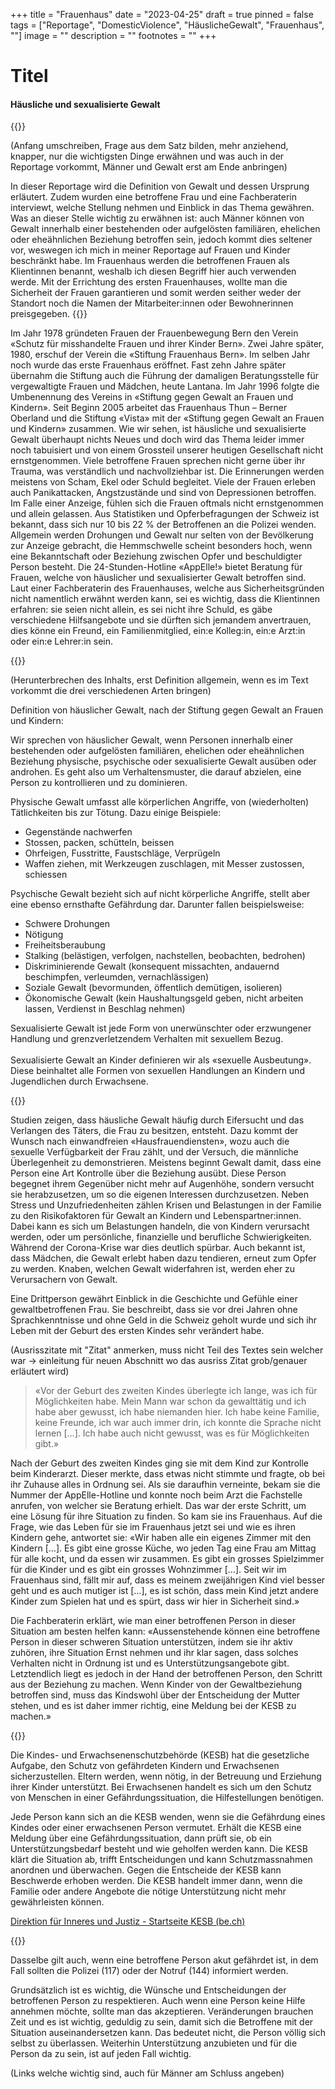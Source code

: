 +++
title = "Frauenhaus"
date = "2023-04-25"
draft = true
pinned = false
tags = ["Reportage", "DomesticViolence", "HäuslicheGewalt", "Frauenhaus", ""]
image = ""
description = ""
footnotes = ""
+++
# Titel

#### Häusliche und sexualisierte Gewalt

{{<lead>}}

(Anfang umschreiben, Frage aus dem Satz bilden, mehr anziehend, knapper, nur die wichtigsten Dinge erwähnen und was auch in der Reportage vorkommt, Männer und Gewalt erst am Ende anbringen)


In dieser Reportage wird die Definition von Gewalt und dessen Ursprung erläutert. Zudem wurden eine betroffene Frau und eine Fachberaterin interviewt, welche Stellung nehmen und Einblick in das Thema gewähren. Was an dieser Stelle wichtig zu erwähnen ist: auch Männer können von Gewalt innerhalb einer bestehenden oder aufgelösten familiären, ehelichen oder eheähnlichen Beziehung betroffen sein, jedoch kommt dies seltener vor, weswegen ich mich in meiner Reportage auf Frauen und Kinder beschränkt habe. Im Frauenhaus werden die betroffenen Frauen als Klientinnen benannt, weshalb ich diesen Begriff hier auch verwenden werde. Mit der Errichtung des ersten Frauenhauses, wollte man die Sicherheit der Frauen garantieren und somit werden seither weder der Standort noch die Namen der Mitarbeiter:innen oder Bewohnerinnen preisgegeben.
{{</lead>}}

Im Jahr 1978 gründeten Frauen der Frauenbewegung Bern den Verein «Schutz für misshandelte Frauen und ihrer Kinder Bern». Zwei Jahre später, 1980, erschuf der Verein die «Stiftung Frauenhaus Bern». Im selben Jahr noch wurde das erste Frauenhaus eröffnet. Fast zehn Jahre später übernahm die Stiftung auch die Führung der damaligen Beratungsstelle für vergewaltigte Frauen und Mädchen, heute Lantana. Im Jahr 1996 folgte die Umbenennung des Vereins in «Stiftung gegen Gewalt an Frauen und Kindern». Seit Beginn 2005 arbeitet das Frauenhaus Thun – Berner Oberland und die Stiftung «Vista» mit der «Stiftung gegen Gewalt an Frauen und Kindern» zusammen. Wie wir sehen, ist häusliche und sexualisierte Gewalt überhaupt nichts Neues und doch wird das Thema leider immer noch tabuisiert und von einem Grossteil unserer heutigen Gesellschaft nicht ernstgenommen. Viele betroffene Frauen sprechen nicht gerne über ihr Trauma, was verständlich und nachvollziehbar ist. Die Erinnerungen werden meistens von Scham, Ekel oder Schuld begleitet. Viele der Frauen erleben auch Panikattacken, Angstzustände und sind von Depressionen betroffen. Im Falle einer Anzeige, fühlen sich die Frauen oftmals nicht ernstgenommen und allein gelassen. Aus Statistiken und Opferbefragungen der Schweiz ist bekannt, dass sich nur 10 bis 22 % der Betroffenen an die Polizei wenden. Allgemein werden Drohungen und Gewalt nur selten von der Bevölkerung zur Anzeige gebracht, die Hemmschwelle scheint besonders hoch, wenn eine Bekanntschaft oder Beziehung zwischen Opfer und beschuldigter Person besteht. Die 24-Stunden-Hotline «AppElle!» bietet Beratung für Frauen, welche von häuslicher und sexualisierter Gewalt betroffen sind. Laut einer Fachberaterin des Frauenhauses, welche aus Sicherheitsgründen nicht namentlich erwähnt werden kann, sei es wichtig, dass die Klientinnen erfahren: sie seien nicht allein, es sei nicht ihre Schuld, es gäbe verschiedene Hilfsangebote und sie dürften sich jemandem anvertrauen, dies könne ein Freund, ein Familienmitglied, ein:e Kolleg:in, ein:e Arzt:in oder ein:e Lehrer:in sein.

{{<box>}}

(Herunterbrechen des Inhalts, erst Definition allgemein, wenn es im Text vorkommt die drei verschiedenen Arten bringen)

Definition von häuslicher Gewalt, nach der Stiftung gegen Gewalt an Frauen und Kindern:

Wir sprechen von häuslicher Gewalt, wenn Personen innerhalb einer bestehenden oder aufgelösten familiären, ehelichen oder eheähnlichen Beziehung physische, psychische oder sexualisierte Gewalt ausüben oder androhen. Es geht also um Verhaltensmuster, die darauf abzielen, eine Person zu kontrollieren und zu dominieren.

Physische Gewalt umfasst alle körperlichen Angriffe, von (wiederholten) Tätlichkeiten bis zur Tötung. Dazu einige Beispiele:

* Gegenstände nachwerfen
* Stossen, packen, schütteln, beissen
* Ohrfeigen, Fusstritte, Faustschläge, Verprügeln
* Waffen ziehen, mit Werkzeugen zuschlagen, mit Messer zustossen, schiessen

Psychische Gewalt bezieht sich auf nicht körperliche Angriffe, stellt aber eine ebenso ernsthafte Gefährdung dar. Darunter fallen beispielsweise:

* Schwere Drohungen
* Nötigung
* Freiheitsberaubung
* Stalking (belästigen, verfolgen, nachstellen, beobachten, bedrohen)
* Diskriminierende Gewalt (konsequent missachten, andauernd beschimpfen, verleumden, vernachlässigen)
* Soziale Gewalt (bevormunden, öffentlich demütigen, isolieren)
* Ökonomische Gewalt (kein Haushaltungsgeld geben, nicht arbeiten lassen, Verdienst in Beschlag nehmen)

Sexualisierte Gewalt ist jede Form von unerwünschter oder erzwungener Handlung und grenzverletzendem Verhalten mit sexuellem Bezug.\
\
Sexualisierte Gewalt an Kinder definieren wir als «sexuelle Ausbeutung». Diese beinhaltet alle Formen von sexuellen Handlungen an Kindern und Jugendlichen durch Erwachsene.

{{</box>}}

Studien zeigen, dass häusliche Gewalt häufig durch Eifersucht und das Verlangen des Täters, die Frau zu besitzen, entsteht. Dazu kommt der Wunsch nach einwandfreien «Hausfrauendiensten», wozu auch die sexuelle Verfügbarkeit der Frau zählt, und der Versuch, die männliche Überlegenheit zu demonstrieren. Meistens beginnt Gewalt damit, dass eine Person eine Art Kontrolle über die Beziehung ausübt. Diese Person begegnet ihrem Gegenüber nicht mehr auf Augenhöhe, sondern versucht sie herabzusetzen, um so die eigenen Interessen durchzusetzen. Neben Stress und Unzufriedenheiten zählen Krisen und Belastungen in der Familie zu den Risikofaktoren für Gewalt an Kindern und Lebenspartner:innen. Dabei kann es sich um Belastungen handeln, die von Kindern verursacht werden, oder um persönliche, finanzielle und berufliche Schwierigkeiten. Während der Corona-Krise war dies deutlich spürbar. Auch bekannt ist, dass Mädchen, die Gewalt erlebt haben dazu tendieren, erneut zum Opfer zu werden. Knaben, welchen Gewalt widerfahren ist, werden eher zu Verursachern von Gewalt.

Eine Drittperson gewährt Einblick in die Geschichte und Gefühle einer gewaltbetroffenen Frau. Sie beschreibt, dass sie vor drei Jahren ohne Sprachkenntnisse und ohne Geld in die Schweiz geholt wurde und sich ihr Leben mit der Geburt des ersten Kindes sehr verändert habe. 

(Ausrisszitate mit "Zitat" anmerken, muss nicht Teil des Textes sein welcher war -> einleitung für neuen Abschnitt wo das ausriss Zitat grob/genauer erläutert wird)

> «Vor der Geburt des zweiten Kindes überlegte ich lange, was ich für Möglichkeiten habe. Mein Mann war schon da gewalttätig und ich habe aber gewusst, ich habe niemanden hier. Ich habe keine Familie, keine Freunde, ich war auch immer drin, ich konnte die Sprache nicht lernen \[…]. Ich habe auch nicht gewusst, was es für Möglichkeiten gibt.» 

Nach der Geburt des zweiten Kindes ging sie mit dem Kind zur Kontrolle beim Kinderarzt. Dieser merkte, dass etwas nicht stimmte und fragte, ob bei ihr Zuhause alles in Ordnung sei. Als sie daraufhin verneinte, bekam sie die Nummer der AppElle-Hotline und konnte noch beim Arzt die Fachstelle anrufen, von welcher sie Beratung erhielt. Das war der erste Schritt, um eine Lösung für ihre Situation zu finden. So kam sie ins Frauenhaus. Auf die Frage, wie das Leben für sie im Frauenhaus jetzt sei und wie es ihren Kindern gehe, antwortet sie: «Wir haben alle ein eigenes Zimmer mit den Kindern \[…]. Es gibt eine grosse Küche, wo jeden Tag eine Frau am Mittag für alle kocht, und da essen wir zusammen. Es gibt ein grosses Spielzimmer für die Kinder und es gibt ein grosses Wohnzimmer \[…]. Seit wir im Frauenhaus sind, fällt mir auf, dass es meinem zweijährigen Kind viel besser geht und es auch mutiger ist \[…], es ist schön, dass mein Kind jetzt andere Kinder zum Spielen hat und es spürt, dass wir hier in Sicherheit sind.»

Die Fachberaterin erklärt, wie man einer betroffenen Person in dieser Situation am besten helfen kann: «Aussenstehende können eine betroffene Person in dieser schweren Situation unterstützen, indem sie ihr aktiv zuhören, ihre Situation Ernst nehmen und ihr klar sagen, dass solches Verhalten nicht in Ordnung ist und es Unterstützungsangebote gibt. Letztendlich liegt es jedoch in der Hand der betroffenen Person, den Schritt aus der Beziehung zu machen. Wenn Kinder von der Gewaltbeziehung betroffen sind, muss das Kindswohl über der Entscheidung der Mutter stehen, und es ist daher immer richtig, eine Meldung bei der KESB zu machen.» 

{{<box>}}

Die Kindes- und Erwachsenenschutzbehörde (KESB) hat die gesetzliche Aufgabe, den Schutz von gefährdeten Kindern und Erwachsenen sicherzustellen. Eltern werden, wenn nötig, in der Betreuung und Erziehung ihrer Kinder unterstützt. Bei Erwachsenen handelt es sich um den Schutz von Menschen in einer Gefährdungssituation, die Hilfestellungen benötigen.

Jede Person kann sich an die KESB wenden, wenn sie die Gefährdung eines Kindes oder einer erwachsenen Person vermutet. Erhält die KESB eine Meldung über eine Gefährdungssituation, dann prüft sie, ob ein Unterstützungsbedarf besteht und wie geholfen werden kann. Die KESB klärt die Situation ab, trifft Entscheidungen und kann Schutzmassnahmen anordnen und überwachen. Gegen die Entscheide der KESB kann Beschwerde erhoben werden. Die KESB handelt immer dann, wenn die Familie oder andere Angebote die nötige Unterstützung nicht mehr gewährleisten können.

[Direktion für Inneres und Justiz - Startseite KESB (be.ch)](https://www.kesb.dij.be.ch/de/start.html)

{{</box>}}

Dasselbe gilt auch, wenn eine betroffene Person akut gefährdet ist, in dem Fall sollten die Polizei (117) oder der Notruf (144) informiert werden.

Grundsätzlich ist es wichtig, die Wünsche und Entscheidungen der betroffenen Person zu respektieren. Auch wenn eine Person keine Hilfe annehmen möchte, sollte man das akzeptieren. Veränderungen brauchen Zeit und es ist wichtig, geduldig zu sein, damit sich die Betroffene mit der Situation auseinandersetzen kann. Das bedeutet nicht, die Person völlig sich selbst zu überlassen. Weiterhin Unterstützung anzubieten und für die Person da zu sein, ist auf jeden Fall wichtig.

(Links welche wichtig sind, auch für Männer am Schluss angeben)